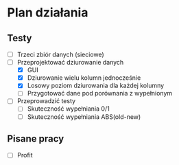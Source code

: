 # Plan działania

## Testy

- [ ] Trzeci zbiór danych (sieciowe)
- [ ] Przeprojektować dziurowanie danych
  - [x] GUI
  - [x] Dziurowanie wielu kolumn jednocześnie
  - [x] Losowy poziom dziurowania dla każdej kolumny
  - [ ] Przygotować dane pod porównania z wypełnionym
- [ ] Przeprowadzić testy
  - [ ] Skuteczność wypełniania 0/1
  - [ ] Skuteczność wypełniania ABS(old-new)

## Pisane pracy

- [ ] Profit
